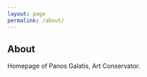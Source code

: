 ```yaml
---
layout: page
permalink: /about/
---
```


<div class="main">
<h2>About</h2>
	<p>Homepage of Panos Galatis, Art Conservator.</p>
</div>
